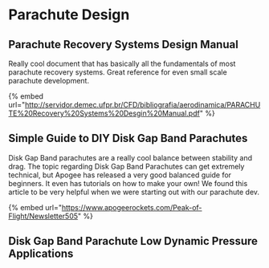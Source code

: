 # Parachute Design

## Parachute Recovery Systems Design Manual

Really cool document that has basically all the fundamentals of most parachute recovery systems. Great reference for even small scale parachute development.

{% embed url="http://servidor.demec.ufpr.br/CFD/bibliografia/aerodinamica/PARACHUTE%20Recovery%20Systems%20Desgin%20Manual.pdf" %}

## Simple Guide to DIY Disk Gap Band Parachutes

Disk Gap Band parachutes are a really cool balance between stability and drag. The topic regarding Disk Gap Band Parachutes can get extremely technical, but Apogee has released a very good balanced guide for beginners. It even has tutorials on how to make your own! We found this article to be very helpful when we were starting out with our parachute dev.

{% embed url="https://www.apogeerockets.com/Peak-of-Flight/Newsletter505" %}



## Disk Gap Band Parachute Low Dynamic Pressure Applications
